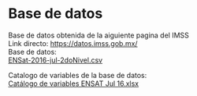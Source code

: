 # Base de datos
Base de datos obtenida de la aiguiente pagina del IMSS  
Link directo: https://datos.imss.gob.mx/  
Base de datos:  
[ENSat-2016-jul-2doNivel.csv](https://github.com/LLop8029/Encuesta-de-Satisfacci-n/files/12911769/ENSat-2016-jul-2doNivel.csv)


Catalogo de variables de la base de datos:  
[Catálogo de variables ENSAT Jul 16.xlsx](https://github.com/LLop8029/Encuesta-de-Satisfacci-n/files/12911747/Catalogo.de.variables.ENSAT.Jul.16.xlsx)
